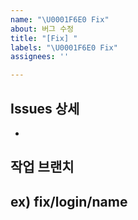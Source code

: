 ```yaml
---
name: "\U0001F6E0️ Fix"
about: 버그 수정
title: "[Fix] "
labels: "\U0001F6E0️ Fix"
assignees: ''

---
```


## Issues 상세
- 

## 작업 브랜치
**ex) fix/login/name**
-
